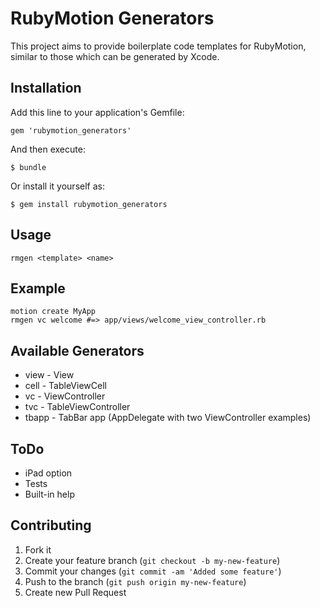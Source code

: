 # RubyMotion Generators

This project aims to provide boilerplate code templates for RubyMotion, similar to those which can be generated by Xcode.

## Installation

Add this line to your application's Gemfile:

    gem 'rubymotion_generators'

And then execute:

    $ bundle

Or install it yourself as:

    $ gem install rubymotion_generators

## Usage

    rmgen <template> <name>

## Example

    motion create MyApp
    rmgen vc welcome #=> app/views/welcome_view_controller.rb

## Available Generators

* view - View
* cell - TableViewCell
* vc - ViewController
* tvc - TableViewController
* tbapp - TabBar app (AppDelegate with two ViewController examples)

## ToDo

- iPad option
- Tests
- Built-in help

## Contributing

1. Fork it
2. Create your feature branch (`git checkout -b my-new-feature`)
3. Commit your changes (`git commit -am 'Added some feature'`)
4. Push to the branch (`git push origin my-new-feature`)
5. Create new Pull Request

